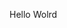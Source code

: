 Hello Wolrd















































































































